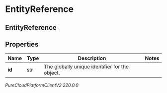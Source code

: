 # EntityReference

## EntityReference

## Properties

|Name | Type | Description | Notes|
|------------ | ------------- | ------------- | -------------|
| **id** | str | The globally unique identifier for the object. | |



_PureCloudPlatformClientV2 220.0.0_
